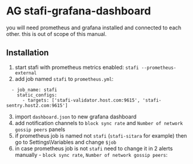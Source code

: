 # AG stafi-grafana-dashboard

you will need prometheus and grafana installed and connected to each other. this is out of scope of this manual.

## Installation
1. start stafi with prometheus metrics enabled: `stafi --prometheus-external`
2. add job named `stafi` to `prometheus.yml`:
```
  - job_name: stafi
    static_configs:
      - targets: ['stafi-validator.host.com:9615', 'stafi-sentry.host2.com:9615']

```

3. import `dashboard.json` to new grafana dashboard
4. add notification channels to `block sync rate` and `Number of network gossip peers` panels
5. if prometheus job is named not `stafi` (`stafi-sitara` for example) then go to Settings\Variables and change `$job`
6. in case prometheus job is not `stafi` need to change it in 2 alerts manually - `block sync rate`, `Number of network gossip peers`:
